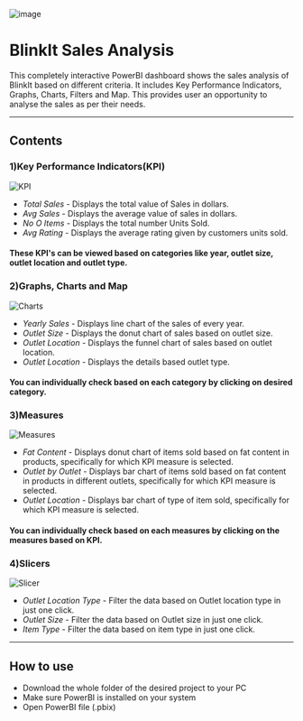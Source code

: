 ![image](https://github.com/user-attachments/assets/b18d3d4e-ae57-4b16-be4f-7b7615336292)

# BlinkIt Sales Analysis

This completely interactive PowerBI dashboard shows the sales analysis of BlinkIt based on different criteria. It includes Key Performance Indicators, Graphs, Charts, Filters and Map. This provides user an opportunity to analyse the sales as per their needs.

---------

## Contents 

### 1)Key Performance Indicators(KPI)
![KPI](https://github.com/user-attachments/assets/fb624813-5981-4d9e-a87d-7674ce16c4cf)

- *Total Sales* - Displays the total value of Sales in dollars.
- *Avg Sales* - Displays the average value of sales in dollars.
- *No O Items* - Displays the total number Units Sold.
- *Avg Rating* - Displays the average rating given by customers units sold.

#### These KPI's can be viewed based on categories like year, outlet size, outlet location and outlet type.

### 2)Graphs, Charts and Map
![Charts](https://github.com/user-attachments/assets/21b0fb73-ed9d-463c-9dea-5342994ce3b3)

- *Yearly Sales* - Displays line chart of the sales of every year.
- *Outlet Size* - Displays the donut chart of sales based on outlet size.
- *Outlet Location* - Displays the funnel chart of sales based on outlet location.
- *Outlet Location* - Displays the details based outlet type.

#### You can individually check based on each category by clicking on desired category.

### 3)Measures
![Measures](https://github.com/user-attachments/assets/c8f006c0-b263-4af4-b9eb-b68a1ec04544)

- *Fat Content* - Displays donut chart of items sold based on fat content in products, specifically for which KPI measure is selected.
- *Outlet by Outlet* - Displays bar chart of items sold based on fat content in products in different outlets, specifically for which KPI measure is selected.
- *Outlet Location* - Displays bar chart of type of item sold, specifically for which KPI measure is selected.

#### You can individually check based on each measures by clicking on the measures based on KPI.

### 4)Slicers
![Slicer](https://github.com/user-attachments/assets/5cffe5c6-91ba-40aa-b2da-3037c6ca74d3)

- *Outlet Location Type* - Filter the data based on Outlet location type in just one click.
- *Outlet Size* - Filter the data based on Outlet size in just one click.
- *Item Type* - Filter the data based on item type in just one click.
  
--------

## How to use 

- Download the whole folder of the desired project to your PC
- Make sure PowerBI is installed on your system
- Open PowerBI file (.pbix) 
